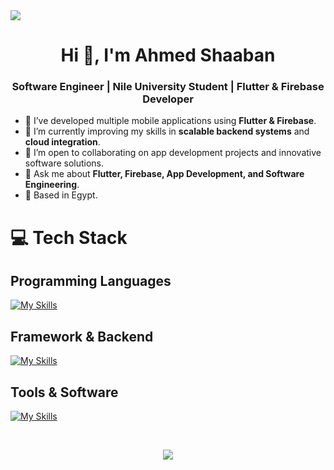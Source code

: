 <img src="https://github.com/Anmol-Baranwal/Cool-GIFs-For-GitHub/assets/74038190/d48893bd-0757-481c-8d7e-ba3e163feae7" />
</br>
<h1 align="center">Hi 👋, I'm Ahmed Shaaban</h1>
<h3 align="center">Software Engineer | Nile University Student | Flutter & Firebase Developer</h3>

- 🔭 I’ve developed multiple mobile applications using **Flutter & Firebase**.  
- 🌱 I’m currently improving my skills in **scalable backend systems** and **cloud integration**.  
- 🤝 I’m open to collaborating on app development projects and innovative software solutions.  
- 💬 Ask me about **Flutter, Firebase, App Development, and Software Engineering**.  
- 📍 Based in Egypt.  

# 💻 Tech Stack
## Programming Languages
[![My Skills](https://skillicons.dev/icons?i=dart,python,java,c,cpp,html,css,js)](https://skillicons.dev)

## Framework & Backend
[![My Skills](https://skillicons.dev/icons?i=flutter,firebase,nodejs,mongodb)](https://skillicons.dev)

## Tools & Software 
[![My Skills](https://skillicons.dev/icons?i=androidstudio,vscode,figma,github,git,postman)](https://skillicons.dev)

</br>
<div align="center">
 
[![](https://visitcount.itsvg.in/api?id=AhmedShaaban&icon=0&color=0)](https://visitcount.itsvg.in)
</div>
